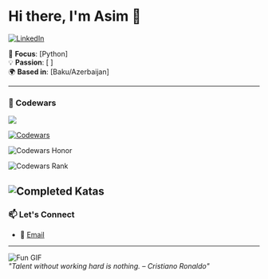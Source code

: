 # Hi there, I'm Asim 👋  

[![LinkedIn](https://img.shields.io/badge/LinkedIn-0077B5?style=flat&logo=linkedin&logoColor=white)](https://linkedin.com/in/7aim)

🎯 **Focus**: [Python]  
💡 **Passion**: [ ]  
🌍 **Based in**: [Baku/Azerbaijan]  

---

### 🎯 Codewars 
![](https://github.com/7aim/Python-Documents/blob/aim71/giphy.gif?raw=true)

[![Codewars](https://img.shields.io/badge/Codewars-B1361E?style=for-the-badge&logo=Codewars&logoColor=white)](https://www.codewars.com/users/7im)

![Codewars Honor](https://img.shields.io/badge/dynamic/json?url=https%3A%2F%2Fwww.codewars.com%2Fapi%2Fv1%2Fusers%2F7im&label=Honor&query=%24.honor&color=b1361e)

![Codewars Rank](https://img.shields.io/badge/dynamic/json?url=https%3A%2F%2Fwww.codewars.com%2Fapi%2Fv1%2Fusers%2F7im&label=Rank&query=%24.ranks.overall.name&color=b1361e)

![Completed Katas](https://img.shields.io/badge/dynamic/json?url=https%3A%2F%2Fwww.codewars.com%2Fapi%2Fv1%2Fusers%2F7im&label=Katas&query=%24.codeChallenges.totalCompleted&color=b1361e)
---

### 📫 Let's Connect  
- 📧 [Email](mailto:7asim4@gmail.com)  

---

![Fun GIF](https://media.giphy.com/media/your-gif-link.gif)  
*"Talent without working hard is nothing. – Cristiano Ronaldo"*
              

